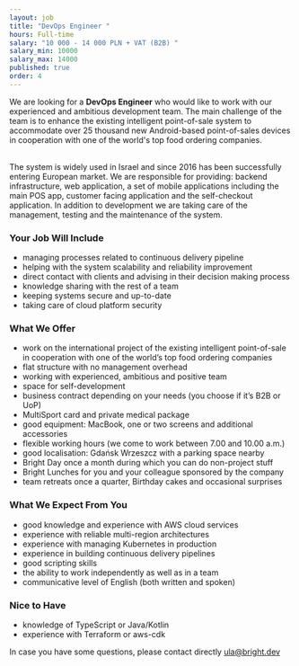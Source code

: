 ```yaml
---
layout: job
title: "DevOps Engineer "
hours: Full-time
salary: "10 000 - 14 000 PLN + VAT (B2B) "
salary_min: 10000
salary_max: 14000
published: true
order: 4
---
```

We are looking for a **DevOps Engineer** who would like to work with our experienced and ambitious development team. The main challenge of the team is to enhance the existing intelligent point-of-sale system to accommodate over 25 thousand new Android-based point-of-sales devices in cooperation with one of the world's top food ordering companies.

\
The system is widely used in Israel and since 2016 has been successfully entering European market. We are responsible for providing: backend infrastructure, web application, a set of mobile applications including the main POS app, customer facing application and the self-checkout application. In addition to development we are taking care of the management, testing and the maintenance of the system.

### **Your Job Will Include**

* managing processes related to continuous delivery pipeline
* helping with the system scalability and reliability improvement
* direct contact with clients and advising in their decision making process
* knowledge sharing with the rest of a team
* keeping systems secure and up-to-date
* taking care of cloud platform security

### What We Offer

* work on the international project of the existing intelligent point-of-sale in cooperation with one of the world’s top food ordering companies
* flat structure with no management overhead
* working with experienced, ambitious and positive team
* space for self-development
* business contract depending on your needs (you choose if it’s B2B or UoP)
* MultiSport card and private medical package
* good equipment: MacBook, one or two screens and additional accessories
* flexible working hours (we come to work between 7.00 and 10.00 a.m.)
* good localisation: Gdańsk Wrzeszcz with a parking space nearby
* Bright Day once a month during which you can do non-project stuff
* Bright Lunches for you and your colleague sponsored by the company
* team retreats once a quarter, Birthday cakes and occasional surprises

### What We Expect From You

* good knowledge and experience with AWS cloud services
* experience with reliable multi-region architectures
* experience with managing Kubernetes in production
* experience in building continuous delivery pipelines
* good scripting skills
* the ability to work independently as well as in a team
* communicative level of English (both written and spoken)

### Nice to Have

* knowledge of TypeScript or Java/Kotlin
* experience with Terraform or aws-cdk

In case you have some questions, please contact directly ula@bright.dev